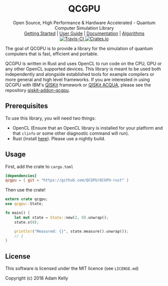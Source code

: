 <h1 align="center">QCGPU</h1>
<div align="center">Open Source, High Performance & Hardware Accelerated - Quantum Computer Simulation Library</div>


<div align="center">
	<a href="https://qcgpu.github.io/qcgpu-rust/book/getting-started.html">Getting Started</a>
    |
    <a href="https://qcgpu.github.io/qcgpu-rust/book/">User Guide</a>
    |
    <a href="https://qcgpu.github.io/qcgpu-rust/doc/qcgpu/index.html">Documentation</a>
    |
    <a href="https://qcgpu.github.io/qcgpu-rust/book/algorithms/algorithms.html">Algorithms</a>
</div>

<div align="center">
	<a href="https://travis-ci.org/QCGPU/qcgpu-rust">
        <img src="https://travis-ci.org/QCGPU/qcgpu-rust.svg?branch=master" alt="Travis-CI">
    </a>
    <a href="https://crates.io/crates/qcgpu">
        <img src="https://img.shields.io/crates/v/qcgpu.svg" alt="Crates.io">
    </a>
</div>

The goal of QCGPU is to provide a library for the simulation of 
quantum computers that is fast, efficient and portable.

QCGPU is written in Rust and uses OpenCL to run code on the CPU, GPU or any other OpenCL supported devices.
This library is meant to be used both independently and alongside 
established tools for example compilers or more general and high level frameworks.
If you are interested in using QCGPU with IBM's [QISKit](http://qiskit.org/) 
framework or [QISKit ACQUA](https://qiskit.org/acqua/), please see 
the repository [qiskit-addon-qcgpu](https://github.com/qcgpu/qiskit-addon-qcgpu).

## Prerequisites

To use this library, you will need two things:

* OpenCL (Ensure that an OpenCL library is installed for your platform and that `clinfo` or some other diagnostic command will run).
* Rust (install [here](https://www.rustup.rs)). Please use a nightly build.

## Usage

First, add the crate to `cargo.toml`

```toml
[dependencies]
qcgpu = { git = "https://github.com/QCGPU/QCGPU-rust" }
```

Then use the crate!

```rust
extern crate qcgpu;
use qcgpu::State;

fn main() {
    let mut state = State::new(2, 0).unwrap();
    state.x(0);

    println!("Measured: {}", state.measure().unwrap());
    // 1
}
```

## License

This software is licensed under the MIT licence (see `LICENSE.md`)

Copyright (c) 2018 Adam Kelly


